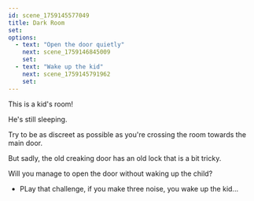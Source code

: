 ```yaml
---
id: scene_1759145577049
title: Dark Room
set:
options:
  - text: "Open the door quietly"
    next: scene_1759146845009
    set:
  - text: "Wake up the kid"
    next: scene_1759145791962
    set:
---
```


This is a kid's room!

He's still sleeping.

Try to be as discreet as possible as you're crossing the room towards the main door.

But sadly, the old creaking door has an old lock that is a bit tricky. 

Will you manage to open the door without waking up the child? 

- PLay that challenge, if you make three noise, you wake up the kid... 


